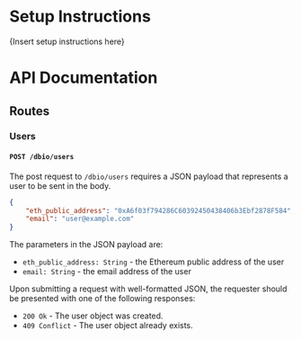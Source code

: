 # Setup Instructions

{Insert setup instructions here}

# API Documentation

## Routes

### Users

#### `POST /dbio/users`
The post request to `/dbio/users` requires a JSON payload that represents a user to be sent in the body.
```json
{
	"eth_public_address": "0xA6f03f794286C60392450438406b3Ebf2878F584",
	"email": "user@example.com"
}
```
The parameters in the JSON payload are:
- `eth_public_address: String` - the Ethereum public address of the user
- `email: String` - the email address of the user

Upon submitting a request with well-formatted JSON, the requester should be presented with one of the following responses:
- `200 Ok` - The user object was created.
- `409 Conflict` - The user object already exists.
